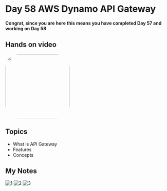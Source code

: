 # Day 58 AWS Dynamo API Gateway

**Congrat, since you are here this means you have completed Day 57 and working on Day 58**

## Hands on video
<a href="https://youtu.be/uipstciGPU0">
<img src="https://i3.ytimg.com/vi/uipstciGPU0/hqdefault.jpg" align="center" width="200" style="border-radius:40px" />
</a>

## Topics
  - What is API Gateway
  - Features
  - Concepts

## My Notes
  ![1](https://user-images.githubusercontent.com/41295276/127440125-89f9dcdb-fc9a-4f02-a082-b8b5593d7855.jpeg)
  ![2](https://user-images.githubusercontent.com/41295276/127440139-86eefe35-fa37-4207-a711-c1c242281556.jpeg)
  ![3](https://user-images.githubusercontent.com/41295276/127440151-1a68e5c0-4eaa-48ca-8bdb-d2a504636aa4.jpeg)
